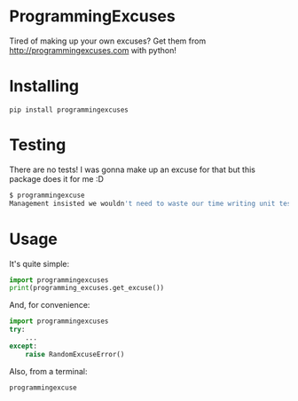 # ProgrammingExcuses
Tired of making up your own excuses? Get them from http://programmingexcuses.com with python!

# Installing
`pip install programmingexcuses`

# Testing
There are no tests! I was gonna make up an excuse for that but this package does it for me :D  
```bash
$ programmingexcuse
Management insisted we wouldn't need to waste our time writing unit tests
```

# Usage
It's quite simple:  
```python
import programmingexcuses
print(programming_excuses.get_excuse())
```

And, for convenience:
```python
import programmingexcuses
try:
	...
except:
	raise RandomExcuseError()
```

Also, from a terminal:
```bash
programmingexcuse
```
